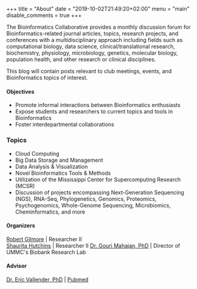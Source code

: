 +++
title = "About"
date = "2019-10-02T21:49:20+02:00"
menu = "main"
disable_comments = true
+++

The Bioinformatics Collaborative provides a monthly discussion forum for Bioinformatics-related journal articles, topics, research projects, and conferences with a multidisciplinary approach including fields such as computational biology, data science, clinical/translational research, biochemistry, physiology, microbiology, genetics, molecular biology, population health, and other research or clinical disciplines.

This blog will contain posts relevant to club meetings, events, and Bioinformatics topics of interest.


#### Objectives  
-  Promote informal interactions between Bioinformatics enthusiasts  
-  Expose students and researchers to current topics and tools in Bioinformatics  
-  Foster interdepartmental collaborations

### Topics
- Cloud Computing
- Big Data Storage and Management
- Data Analysis & Visualization
- Novel Bioinformatics Tools & Methods
- Utilization of the Mississippi Center for Supercomputing Research (MCSR)
- Discussion of projects encompassing Next-Generation Sequencing (NGS), RNA-Seq, Phylogenetics, Genomics, Proteomics, Psychogenomics, Whole-Genome Sequencing, Microbiomics, Cheminformatics, and more

    
#### Organizers

[Robert Gilmore](mailto:rgilmore@umc.edu) | Researcher II  
[Shaurita Hutchins](mailto:shutchins2@umc.edu) | Researcher II
[Dr. Gouri Mahajan, PhD](mailto:gmahajan@umc.edu) | Director of UMMC's Biobank Research Lab 

#### Advisor

[Dr. Eric Vallender, PhD](https://www2.umc.edu/Eric_Vallender_2C_PhD.asp) | [Pubmed](https://www.ncbi.nlm.nih.gov/pubmed/?term=Vallender+EJ%5Bauthor%5D)

